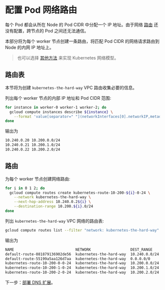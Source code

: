 # 配置 Pod 网络路由

每个 Pod 都会从所在 Node 的 Pod CIDR 中分配一个 IP 地址。由于网络 [路由](https://cloud.google.com/compute/docs/vpc/routes) 还没有配置，跨节点的 Pod 之间还无法通信。

本部分将为每个 worker 节点创建一条路由，将匹配 Pod CIDR 的网络请求路由到 Node 的内网 IP 地址上。

> 也可以选择 [其他方法](https://kubernetes.io/docs/concepts/cluster-administration/networking/#how-to-achieve-this) 来实现 Kubernetes 网络模型。

## 路由表

本节将为创建 `kubernetes-the-hard-way` VPC 路由收集必要的信息。

列出每个 worker 节点的内部 IP 地址和 Pod CIDR 范围:

```sh
for instance in worker-0 worker-1 worker-2; do
  gcloud compute instances describe ${instance} \
    --format 'value[separator=" "](networkInterfaces[0].networkIP,metadata.items[0].value)'
done
```

输出为

```sh
10.240.0.20 10.200.0.0/24
10.240.0.21 10.200.1.0/24
10.240.0.22 10.200.2.0/24
```

## 路由

为每个 worker 节点创建网络路由:

```sh
for i in 0 1 2; do
  gcloud compute routes create kubernetes-route-10-200-${i}-0-24 \
    --network kubernetes-the-hard-way \
    --next-hop-address 10.240.0.2${i} \
    --destination-range 10.200.${i}.0/24
done
```

列出 `kubernetes-the-hard-way` VPC 网络的路由表:

```sh
gcloud compute routes list --filter "network: kubernetes-the-hard-way"
```

输出为

```sh
NAME                            NETWORK                  DEST_RANGE     NEXT_HOP                  PRIORITY
default-route-081879136902de56  kubernetes-the-hard-way  10.240.0.0/24  kubernetes-the-hard-way   1000
default-route-55199a5aa126d7aa  kubernetes-the-hard-way  0.0.0.0/0      default-internet-gateway  1000
kubernetes-route-10-200-0-0-24  kubernetes-the-hard-way  10.200.0.0/24  10.240.0.20               1000
kubernetes-route-10-200-1-0-24  kubernetes-the-hard-way  10.200.1.0/24  10.240.0.21               1000
kubernetes-route-10-200-2-0-24  kubernetes-the-hard-way  10.200.2.0/24  10.240.0.22               1000
```

下一步：[部署 DNS 扩展](12-dns-addon.md)。
